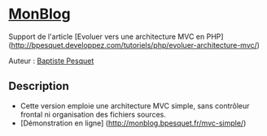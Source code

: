 # [MonBlog](http://github.com/bpesquet/MonBlog)

Support de l'article [Evoluer vers une architecture MVC en PHP] (http://bpesquet.developpez.com/tutoriels/php/evoluer-architecture-mvc/)

Auteur : [Baptiste Pesquet](https://github.com/bpesquet)


## Description

* Cette version emploie une architecture MVC simple, sans contrôleur frontal ni organisation des fichiers sources.
* [Démonstration en ligne] (http://monblog.bpesquet.fr/mvc-simple/)

